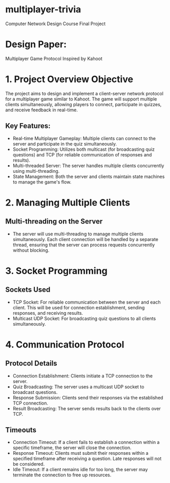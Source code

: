 # multiplayer-trivia
Computer Network Design Course Final Project


# Design Paper:
Multiplayer Game Protocol Inspired by Kahoot

# 1. Project Overview Objective
The project aims to design and implement a client-server network protocol for a multiplayer game similar to Kahoot. The game will support multiple clients simultaneously, allowing players to connect, participate in quizzes, and receive feedback in real-time.

## Key Features:
- Real-time Multiplayer Gameplay: Multiple clients can connect to the server and participate in the quiz simultaneously.
- Socket Programming: Utilizes both multicast (for broadcasting quiz questions) and TCP (for reliable communication of responses and results).
- Multi-threaded Server: The server handles multiple clients concurrently using multi-threading.
- State Management: Both the server and clients maintain state machines to manage the game's flow.
# 2. Managing Multiple Clients
## Multi-threading on the Server
- The server will use multi-threading to manage multiple clients simultaneously. Each client connection will be handled by a separate thread, ensuring that the server can process requests concurrently without blocking.

# 3. Socket Programming
## Sockets Used
- TCP Socket: For reliable communication between the server and each client. This will be used for connection establishment, sending responses, and receiving results.
- Multicast UDP Socket: For broadcasting quiz questions to all clients simultaneously.
# 4. Communication Protocol
## Protocol Details
- Connection Establishment: Clients initiate a TCP connection to the server.
- Quiz Broadcasting: The server uses a multicast UDP socket to broadcast questions.
- Response Submission: Clients send their responses via the established TCP connection.
- Result Broadcasting: The server sends results back to the clients over TCP.
## Timeouts
- Connection Timeout: If a client fails to establish a connection within a specific timeframe, the server will close the connection.
- Response Timeout: Clients must submit their responses within a specified timeframe after receiving a question. Late responses will not be considered.
- Idle Timeout: If a client remains idle for too long, the server may terminate the connection to free up resources.

